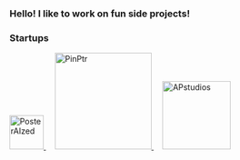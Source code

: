 <h3>Hello! I like to work on fun side projects!</h3>

<h3>Startups</h3>
<p>
  <a href="https://posteraized.com" target="_blank" rel="noreferrer">
    <img src="https://github.com/user-attachments/assets/9a92a73a-4067-4ea5-b3b8-f8c4d597d33d" alt="PosterAIzed" width="60" />
  </a>
  &nbsp;&nbsp;&nbsp;
  <a href="https://pinptr.com" target="_blank" rel="noreferrer">
    <img src="https://github.com/user-attachments/assets/eaf061c4-a0e5-4dac-9808-3adbb46457c0" alt="PinPtr" width="170" />
  </a>
  &nbsp;&nbsp;&nbsp;
  <a href="https://apstudios.se" target="_blank" rel="noreferrer">
    <img src="https://github.com/user-attachments/assets/b8df12f8-f650-4b4e-acae-4056d0a59b42" alt="APstudios" width="120" />
  </a>
</p>

<!--
<h2>Other projects</h2>

<details><summary><b>2024</b></summary>
  
- [TDDE70 Deep Learning](https://github.com/oscarhoffmann3487/TDDE70_Deep_Learning)
- [Teleprompter](https://github.com/oscarhoffmann3487/Teleprompter)

</details>
-->
